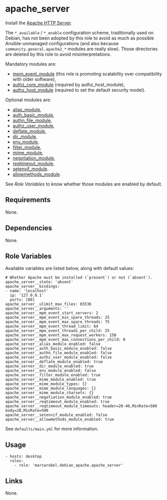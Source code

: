 # apache_server

Install the [Apache HTTP Server](https://httpd.apache.org/).

The `*_available` / `*_enable` configuration scheme, traditionally used on Debian, has not been
adopted by this role to avoid as much as possible Ansible-unmanaged configurations (and also because
`community.general.apache2_*` modules are really slow). Those directories are deleted by this role
to avoid misinterpretations.

Mandatory modules are:

- [mpm_event_module](https://httpd.apache.org/docs/2.4/mod/event.html) (this role is promoting
  scalability over compatibility with older software),
- [authz_core_module](https://httpd.apache.org/docs/2.4/mod/mod_authz_core.html) (required by
  authz_host_module),
- [authz_host_module](https://httpd.apache.org/docs/2.4/mod/mod_authz_host.html) (required to set
  the default security model).

Optional modules are:

- [alias_module](https://httpd.apache.org/docs/2.4/mod/mod_alias.html),
- [auth_basic_module](https://httpd.apache.org/docs/2.4/mod/mod_auth_basic.html),
- [authn_file_module](https://httpd.apache.org/docs/2.4/mod/mod_authn_file.html),
- [authz_user_module](https://httpd.apache.org/docs/2.4/mod/mod_authz_user.html),
- [deflate_module](https://httpd.apache.org/docs/2.4/mod/mod_deflate.html),
- [dir_module](https://httpd.apache.org/docs/2.4/mod/mod_dir.html),
- [env_module](https://httpd.apache.org/docs/2.4/mod/mod_env.html),
- [filter_module](https://httpd.apache.org/docs/2.4/mod/mod_filter.html),
- [mime_module](https://httpd.apache.org/docs/2.4/mod/mod_mime.html),
- [negotiation_module](https://httpd.apache.org/docs/2.4/mod/mod_negotiation.html),
- [reqtimeout_module](https://httpd.apache.org/docs/2.4/mod/mod_reqtimeout.html),
- [setenvif_module](https://httpd.apache.org/docs/2.4/mod/mod_setenvif.html).
- [allowmethods_module](https://httpd.apache.org/docs/2.4/mod/mod_allowmethods.html).

See _Role Variables_ to know whether those modules are enabled by default.

## Requirements

None.

## Dependencies

None.

## Role Variables

Available variables are listed below, along with default values:

    # Whether Apache must be installed (`present`) or not (`absent`).
    apache_server__state: 'absent'
    apache_server__bindings:
    - name: 'localhost'
      ip: '127.0.0.1'
      ports: [80]
    apache_server__ulimit_max_files: 65536
    apache_server__arguments: ''
    apache_server__mpm_event_start_servers: 2
    apache_server__mpm_event_min_spare_threads: 25
    apache_server__mpm_event_max_spare_threads: 75
    apache_server__mpm_event_thread_limit: 64
    apache_server__mpm_event_threads_per_child: 25
    apache_server__mpm_event_max_request_workers: 150
    apache_server__mpm_event_max_connections_per_child: 0
    apache_server__alias_module_enabled: false
    apache_server__auth_basic_module_enabled: false
    apache_server__authn_file_module_enabled: false
    apache_server__authz_user_module_enabled: false
    apache_server__deflate_module_enabled: true
    apache_server__dir_module_enabled: true
    apache_server__env_module_enabled: false
    apache_server__filter_module_enabled: true
    apache_server__mime_module_enabled: true
    apache_server__mime_module_types: {}
    apache_server__mime_module_languages: {}
    apache_server__mime_module_charsets: {}
    apache_server__negotiation_module_enabled: true
    apache_server__reqtimeout_module_enabled: true
    apache_server__reqtimeout_module_timeouts: header=20-40,MinRate=500 body=20,MinRate=500
    apache_server__setenvif_module_enabled: false
    apache_server__allowmethods_module_enabled: true

See `defaults/main.yml` for more information.

## Usage

    - hosts: desktop
      roles:
        - role: 'marcwrobel.debian_apache.apache_server'

## Links

None.
